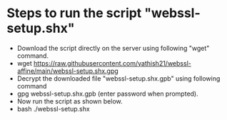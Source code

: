 # Steps to run the script "webssl-setup.shx" 

* Download the script directly on the server using following "wget" command.
* wget  https://raw.githubusercontent.com/yathish21/webssl-affine/main/webssl-setup.shx.gpg
* Decrypt the downloaded file "webssl-setup.shx.gpb" using following command
* gpg webssl-setup.shx.gpb (enter password when prompted).
* Now run the script as shown below.
* bash ./webssl-setup.shx
